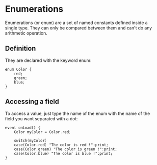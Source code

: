 # Enumerations

Enumerations (or enum) are a set of named constants defined inside a single type.
They can only be compared between them and can't do any arithmetic operation.

## Definition

They are declared with the keyword enum:
```grimoire
enum Color {
	red;
	green;
	blue;
}
```

## Accessing a field

To access a value, just type the name of the enum with
the name of the field you want separated with a dot:
```grimoire
event onLoad() {
	Color myColor = Color.red;

	switch(myColor)
	case(Color.red) "The color is red !":print;
	case(Color.green) "The color is green !":print;
	case(Color.blue) "The color is blue !":print;
}
```